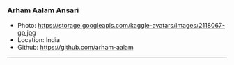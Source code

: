 ### Arham Aalam Ansari
- Photo: https://storage.googleapis.com/kaggle-avatars/images/2118067-gp.jpg
- Location: India
- Github: https://github.com/arham-aalam
***